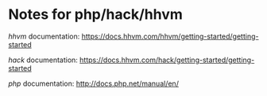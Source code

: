 # Notes for php/hack/hhvm

*hhvm* documentation: https://docs.hhvm.com/hhvm/getting-started/getting-started

*hack* documentation: https://docs.hhvm.com/hack/getting-started/getting-started

*php* documentation: http://docs.php.net/manual/en/
